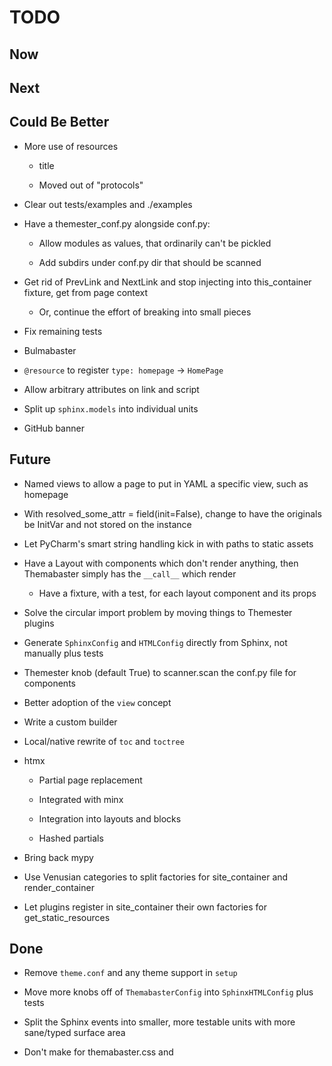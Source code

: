 # TODO

## Now

## Next

## Could Be Better

- More use of resources

    - title
    
    - Moved out of "protocols"
    
- Clear out tests/examples and ./examples

- Have a themester_conf.py alongside conf.py:

    - Allow modules as values, that ordinarily can't be pickled
    
    - Add subdirs under conf.py dir that should be scanned

- Get rid of PrevLink and NextLink and stop injecting into this_container fixture, get from page context

    - Or, continue the effort of breaking into small pieces

- Fix remaining tests

- Bulmabaster

- `@resource` to register `type: homepage` -> `HomePage`

- Allow arbitrary attributes on link and script

- Split up `sphinx.models` into individual units

- GitHub banner

## Future

- Named views to allow a page to put in YAML a specific view, such as homepage

- With resolved_some_attr = field(init=False), change to have the originals be InitVar and not stored on the instance

- Let PyCharm's smart string handling kick in with paths to static assets

- Have a Layout with components which don't render anything, then Themabaster simply has the `__call__` which render

    - Have a fixture, with a test, for each layout component and its props

- Solve the circular import problem by moving things to Themester plugins

- Generate `SphinxConfig` and `HTMLConfig` directly from Sphinx, not manually plus tests

- Themester knob (default True) to scanner.scan the conf.py file for components

- Better adoption of the `view` concept

- Write a custom builder

- Local/native rewrite of `toc` and `toctree`

- htmx

    - Partial page replacement
    
    - Integrated with minx
    
    - Integration into layouts and blocks
    
    - Hashed partials

- Bring back mypy
    
- Use Venusian categories to split factories for site_container and render_container

- Let plugins register in site_container their own factories for get_static_resources 

## Done

- Remove `theme.conf` and any theme support in `setup`

- Move more knobs off of `ThemabasterConfig` into `SphinxHTMLConfig` plus tests

- Split the Sphinx events into smaller, more testable units with more sane/typed surface area

- Don't make <link> for themabaster.css and <script> for etc. use css_files and js_files

- Switch integration tests to use myst

- Move `__call__` variables out and either into `__post_init__` or properties

- Stop registering Themabaster as a Sphinx extension

    - Make it a themester plugin
    
    - But allow it to do copy files as part of the Sphinx build process finishing
    
        - Perhaps by having a `sphinx_setup(app)` protocol on each plugin

- Get autodoc into the integration tests

- Bring back simplified resources

    - No tree
    
    - Just Sphinx snippet in inject_page
    
    - Get the type: page value and match to configured resource types
    
- Move canonical link to its own component

- Get stuff out of Head and injected into component rather than passed as prop

- Sidebars from alabaster

